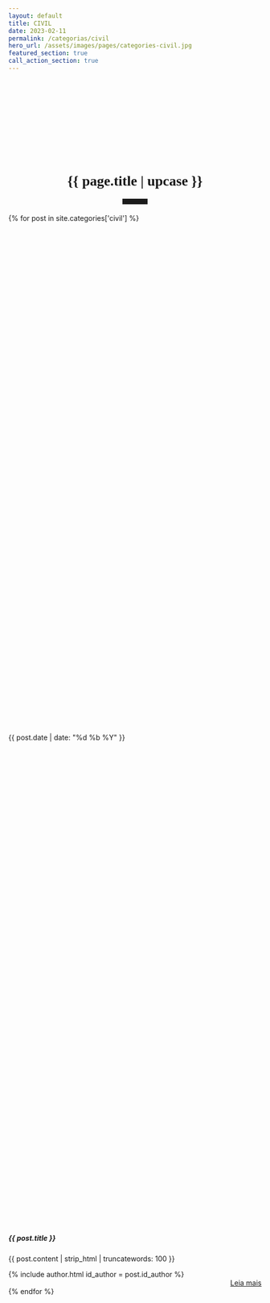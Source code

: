 ```yaml
---
layout: default
title: CIVIL
date: 2023-02-11
permalink: /categorias/civil
hero_url: /assets/images/pages/categories-civil.jpg
featured_section: true
call_action_section: true
---
```


<style>
  /* Criando um classe */
  .card-hover {
  }

  /* Adicionando um efeito para a classe criada */
  .card-hover:hover {
  box-shadow: 0 .5rem 1rem rgba(var(--bs-body-color-rgb),.15)!important;
}
</style>

<h1 style="font-family:Oswald; margin-top: 5vh; text-align: center;">{{ page.title | upcase }}</h1>

<hr style="max-width: 50px; border-width: 3px; border-color: rgba(6,42,78); text-align: center; margin: auto; padding-bottom: 10px; opacity:1; margin-bottom: 2vw;">

<div class="row row-cols-1 row-cols-sm-1 row-cols-md-1 mx-1 gx-2 gy-2 h-100">

  {% for post in site.categories['civil'] %}
  <div class="col">
    <div class="card card-hover mb-3 h-100" style="margin:auto; border-radius: 0px; border-width: 0px;">
      <div class="row g-0 h-100">
      	<!-- Imagem do POST -->
        <div class="col-md-4">
        	<a href="{{ post.url }}">
        		<div class="container-fluid h-100 w-100" style="background-image: url('{{ post.hero_url }}'); background-size: cover; background-position: center; min-height: 25vh; object-fit: cover;" title="Clique e leia mais publicações sobre {{ post.title }}">
        		</div>
        	</a>
        </div>
        <!-- Insere a DATA sobre a Imagem -->
		<div class="card-img-overlay" style="height:25%;">
			<div class="badge badge-data"><i class="bi bi-calendar3"></i> {{ post.date | date: "%d %b %Y" }}
			</div>
		</div>
		<!-- CORPO do CARD -->
        <div class="col-md-8">
          <div class="card-body pb-0">
          	<!-- Título do POST -->
            <h5 class="card-title">{{ post.title }}</h5>
            <!-- Resumo do POST -->
            <p class="card-text">{{ post.content | strip_html | truncatewords: 100 }}</p>
            <div class="row m-0 p-0">
            	<div class="col">
					<!-- Autor -->
					{% include author.html id_author = post.id_author %}
            	</div>
            	<div class="col">
					<!-- LEIA MAIS -->
					<div class="container-fluid m-0 p-0 g-0" style="text-align: right;">
						<a class="btn btn-default"  href="{{ post.url }}"><i class="bi bi-book"></i> Leia mais</a>
					</div>
            	</div>
            </div>
          </div>
        </div>
      </div>
    </div>
  </div>
  {% endfor %}
</div>